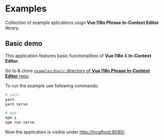# Examples

Collection of example aplications usign **Vue I18n Phrase In-Context Editor** library.

## Basic demo

This application features basic functionalities of **Vue I18n** & **In-Context Editor**.

Go to & clone [`examples/basic` directory of **Vue I18n Phrase In-Context Editor** repo](https://github.com/phrase/vue-i18n-phrase-in-context-editor/tree/master/examples/basic).

To run the example use following commands:

```bash
# yarn
yarn
yarn serve

# npm
npm i
npm run serve
```

Now the application is visible under [http://localhost:8080/](http://localhost:8080/).

